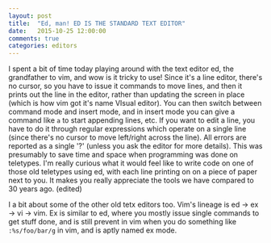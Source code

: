 ```yaml
---
layout: post
title:  "Ed, man! ED IS THE STANDARD TEXT EDITOR"
date:   2015-10-25 12:00:00
comments: true
categories: editors
---
```


I spent a bit of time today playing around with the text editor ed, the grandfather to vim, and wow is it tricky to use!  Since it's a line editor, there's no cursor, so you have to issue it commands to move lines, and then it prints out the line in the editor, rather than updating the screen in place (which is how vim got it's name VIsual editor). You can then switch between command mode and insert mode, and in insert mode you can give a command like `a` to start appending lines, etc. If you want to edit a line, you have to do it through regular expressions which operate on a single line (since there's no cursor to move left/right across the line). All errors are reported as a single '?' (unless you ask the editor for more details). This was presumably to save time and space when programming was done on teletypes. I'm really curious what it would feel like to write code on one of those old teletypes using ed, with each line printing on on a piece of paper next to you. It makes you really appreciate the tools we have compared to 30 years ago. (edited)

I a bit about some of the other old tetx editors too. Vim's lineage is ed -> ex -> vi -> vim. Ex is similar to ed, where you mostly issue single commands to get stuff done, and is still prevent in vim when you do something like `:%s/foo/bar/g` in vim, and is aptly named ex mode.
